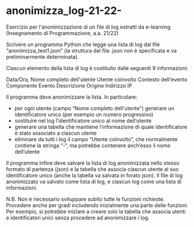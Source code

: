 # anonimizza_log-21-22-
Esercizio per l'anonimizzazione di un file di log estratti da e-learning (Insegnamento di Programmazione, a.a. 21/22)

Scrivere un programma Python che legge una lista di log dal file “anonimizza_test1.json” (la struttura del file .json non è specificata e va preliminarmente determinata). 

Ciascun elemento della lista di log è costituito dalle seguenti 9 informazioni:

Data/Ora,
Nome completo dell'utente
Utente coinvolto
Contesto dell'evento
Componente
Evento
Descrizione
Origine
Indirizzo IP

Il programma deve anonimizzare la lista. In particolare:
- per ogni utente (campo “Nome completo dell'utente”) generare un identificatore unico (per esempio un numero progressivo) 
- sostituire nel log l’identificatore unico al nome dell’utente
- generare una tabella che mantiene l’informazione di quale identificatore è stato associato a ciascun utente
- eliminare da tutti i log il campo “Utente coinvolto”, che normalmente contiene la stringa “-“, ma potrebbe contenere anch’esso il nome dell’utente

Il programma infine deve salvare la lista di log anonimizzata nello stesso formato di partenza (json) e la tabella che associa ciascun utente al suo identificatore unico (anche la tabella va salvata in forato json). Il file di log anonimizzato va salvato come lista di log, e ciascun log come una lista di informazioni. 

N.B. Non è necessario sviluppare subito tutte le funzioni richieste. Procedere anche per gradi includendo inizialmente una parte delle funzioni. Per esempio, si potrebbe iniziare a creare solo la tabella che associa utenti e identificatori unici senza procedere ad anonimizzare i log.
